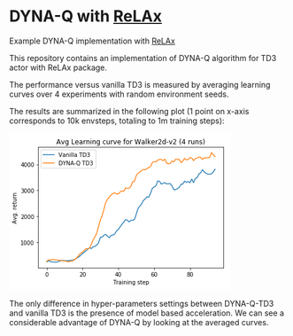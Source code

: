 # DYNA-Q with [ReLAx](https://github.com/nslyubaykin/relax)
Example DYNA-Q implementation with [ReLAx](https://github.com/nslyubaykin/relax)

This repository contains an implementation of DYNA-Q algorithm for TD3 actor with ReLAx package.

The performance versus vanilla TD3 is measured by averaging learning curves over 4 experiments with random environment seeds.

The results are summarized in the following plot (1 point on x-axis corresponds to 10k envsteps, totaling to 1m training steps):

![dyna_q_benchmark](https://github.com/nslyubaykin/relax_dyna_q_example/blob/master/dyna_q_benchmark.png)

The only difference in hyper-parameters settings between DYNA-Q-TD3 and vanilla TD3 is the presence of model based acceleration. We can see a considerable advantage of DYNA-Q by looking at the averaged curves.
